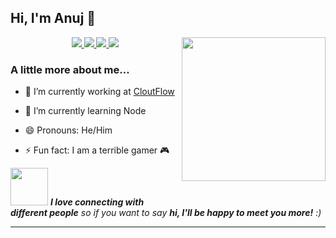 <h2> Hi, I'm Anuj 👋 </h2>
<img align='right' src="https://media.giphy.com/media/kKefeMw8rbMVq/giphy.gif" width="230">
<p align="center">
  <a href="https://twitter.com/anujpuri72">
    <img src="https://img.shields.io/badge/-@anujpuri72-1ca0f1?style=flat-square&labelColor=1ca0f1&logo=twitter&logoColor=white&link=https://twitter.com/anujpuri72">
   <a/>
  <a href="https://leetcode.com/anujpuri72/">
    <img src="https://img.shields.io/badge/-anujpuri72-f48024?style=flat-square&labelColor=f48024&logo=leetcode&logoColor=white&link="https://leetcode.com/anujpuri72/">
   <a/>
  <a href="https://www.linkedin.com/in/anujpuri72/">
    <img src="https://img.shields.io/badge/-anujpuri72-blue?style=flat-square&logo=Linkedin&logoColor=white&link=https://www.linkedin.com/in/anujpuri72/">
  <a/>
   <a href="mailto:anujpuri72@gmail.com">
    <img src="https://img.shields.io/badge/-anujpuri72@gmail.com-c14438?style=flat-square&logo=Gmail&logoColor=white&link=mailto:anujpuri72@gmail.com">
   <a/>
</p>
                                                                                                                                                      
###  A little more about me...  
- 🔭 I’m currently working at <a href="https://cloutflow.com/">
   CloutFlow
   <a/>
- 🌱 I’m currently learning Node 

- 😄 Pronouns: He/Him
- ⚡ Fun fact: I am a terrible gamer 🎮



<img src="https://media.giphy.com/media/LnQjpWaON8nhr21vNW/giphy.gif" width="60"> <em><b>I love connecting with different people</b> so if you want to say <b>hi, I'll be happy to meet you more!</b> :)</em>

---


<!--
**anujpuri72/anujpuri72** is a ✨ _special_ ✨ repository because its `README.md` (this file) appears on your GitHub profile.

Here are some ideas to get you started:


-->
